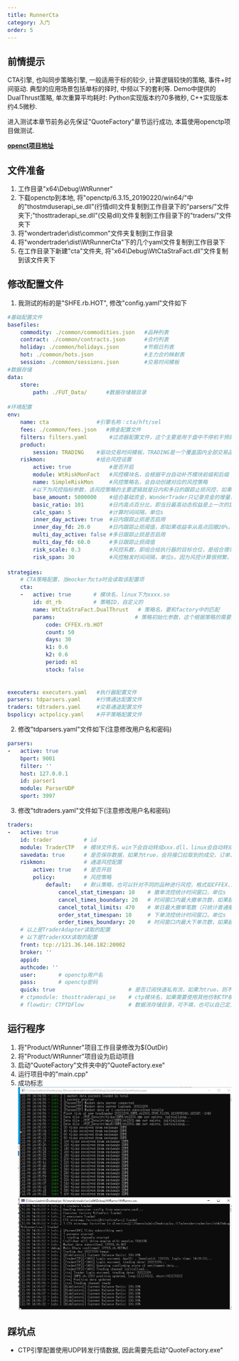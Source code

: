 ```yaml
---
title: RunnerCta
category: 入门
order: 5
---
```


## 前情提示
CTA引擎, 也叫同步策略引擎, 一般适用于标的较少, 计算逻辑较快的策略, 事件+时间驱动. 典型的应用场景包括单标的择时, 中频以下的套利等. Demo中提供的DualThrust策略, 单次重算平均耗时: Python实现版本约70多微秒, C++实现版本约4.5微秒.

进入测试本章节前务必先保证"QuoteFactory"章节运行成功, 本篇使用openctp项目做测试.

**[openct项目地址](https://github.com/krenx1983/openctp)**

## 文件准备
1. 工作目录"x64\Debug\WtRunner"
2. 下载openctp到本地, 将"openctp/6.3.15_20190220/win64/"中的"thostmduserapi_se.dll"(行情dll)文件复制到工作目录下的"parsers/"文件夹下;"thosttraderapi_se.dll"(交易dll)文件复制到工作目录下的"traders/"文件夹下
3. 将"wondertrader\dist\common"文件夹复制到工作目录
4. 将"wondertrader\dist\WtRunnerCta"下的几个yaml文件复制到工作目录下
5. 在工作目录下新建"cta"文件夹, 将"x64\Debug\WtCtaStraFact.dll"文件复制到该文件夹下

## 修改配置文件
1. 我测试的标的是"SHFE.rb.HOT", 修改"config.yaml"文件如下

```yaml
#基础配置文件
basefiles:
    commodity: ./common/commodities.json   #品种列表
    contract: ./common/contracts.json      #合约列表
    holiday: ./common/holidays.json        #节假日列表
    hot: ./common/hots.json                #主力合约映射表
    session: ./common/sessions.json        #交易时间模板
#数据存储
data:
    store:
        path: ./FUT_Data/      #数据存储根目录

#环境配置
env:
    name: cta               #引擎名称：cta/hft/sel
    fees: ./common/fees.json   #佣金配置文件
    filters: filters.yaml       #过滤器配置文件，这个主要是用于盘中不停机干预的
    product:
        session: TRADING    #驱动交易时间模板，TRADING是一个覆盖国内全部交易品种的最大的交易时间模板，从夜盘21点到凌晨1点，再到第二天15:15，详见sessions.json
    riskmon:                #组合风控设置
        active: true            #是否开启
        module: WtRiskMonFact   #风控模块名，会根据平台自动补齐模块前缀和后缀
        name: SimpleRiskMon     #风控策略名，会自动创建对应的风控策略
        #以下为风控指标参数，该风控策略的主要逻辑就是日内和多日的跟踪止损风控，如果回撤超过阈值，则降低仓位
        base_amount: 5000000    #组合基础资金，WonderTrader只记录资金的增量，基础资金是用来模拟组合的基本资金用的，和增量相加得到动态权益
        basic_ratio: 101        #日内高点百分比，即当日最高动态权益是上一次的101%才会触发跟踪侄止损
        calc_span: 5            #计算时间间隔，单位s
        inner_day_active: true  #日内跟踪止损是否启用
        inner_day_fd: 20.0      #日内跟踪止损阈值，即如果收益率从高点回撤20%，则触发风控
        multi_day_active: false #多日跟踪止损是否启用
        multi_day_fd: 60.0      #多日跟踪止损阈值
        risk_scale: 0.3         #风控系数，即组合给执行器的目标仓位，是组合理论仓位的0.3倍，即真实仓位是三成仓
        risk_span: 30           #风控触发时间间隔，单位s。因为风控计算很频繁，如果已经触发风控，不需要每次重算都输出风控日志，加一个时间间隔，友好一些

strategies:
    # CTA策略配置，当mocker为cta时会读取该配置项
    cta:
    -   active: true       # 模块名，linux下为xxxx.so
        id: dt_rb          # 策略ID，自定义的
        name: WtCtaStraFact.DualThrust   # 策略名，要和factory中的匹配
        params:                         # 策略初始化参数，这个根据策略的需要提供
            code: CFFEX.rb.HOT
            count: 50
            days: 30
            k1: 0.6
            k2: 0.6
            period: m1
            stock: false
            

executers: executers.yaml   #执行器配置文件
parsers: tdparsers.yaml     #行情通达配置文件
traders: tdtraders.yaml     #交易通道配置文件
bspolicy: actpolicy.yaml    #开平策略配置文件
```

2. 修改"tdparsers.yaml"文件如下(注意修改用户名和密码)

```yaml
parsers:
-   active: true
    bport: 9001
    filter: ''
    host: 127.0.0.1
    id: parser1
    module: ParserUDP
    sport: 3997
```

3. 修改"tdtraders.yaml"文件如下(注意修改用户名和密码)

```yaml
traders:
-   active: true
    id: trader          # id
    module: TraderCTP   # 模块文件名，win下会自动转成xxx.dll，linux会自动转成libxxx.so
    savedata: true      # 是否保存数据，如果为true，会将接口拉取到的成交、订单、资金和持仓都写到本地文件中
    riskmon:            # 通道风控配置
        active: true    # 是否开启
        policy:         # 风控策略
            default:    # 默认策略，也可以针对不同的品种进行风控，格式如CFFEX.IF
                cancel_stat_timespan: 10    # 撤单流控统计时间窗口，单位s
                cancel_times_boundary: 20   # 时间窗口内最大撤单次数，如果超过该次数，撤单指令不会再发送
                cancel_total_limits: 470    # 单日最大撤单笔数（只统计普通撤单，FAK和FOK会忽略掉）
                order_stat_timespan: 10     # 下单流控统计时间窗口，单位s
                order_times_boundary: 20    # 时间窗口内最大下单次数，如果超过该次数，下单指令不会发送
    # 以上是TraderAdapter读取的配置
    # 以下是TraderXXX读取的配置
    front: tcp://121.36.146.182:20002
    broker: ''                      
    appid: 
    authcode: ''    
    user:       # openctp用户名
    pass:       # openctp密码
    quick: true                       # 是否订阅快速私有流，如果为true，则不会接受上次之前的私有流，这个一定要为true！！！
    # ctpmodule: thosttraderapi_se    # ctp模块名，如果需要使用其他仿制CTP模块，使用该配置项直接将仿制的CTP模块传给TraderCTP即可
    # flowdir: CTPTDFlow              # 数据流存储目录，可不填，也可以自己定义
```

## 运行程序
1. 将"Product/WtRunner"项目工作目录修改为$(OutDir)
2. 将"Product/WtRunner"项目设为启动项目
3. 启动"QuoteFactory"文件夹中的"QuoteFactory.exe"
4. 运行项目中的"main.cpp"
5. 成功标志
![](../../images/202212091406.png)

## 踩坑点
- CTP引擎配置使用UDP转发行情数据, 因此需要先启动"QuoteFactory.exe"